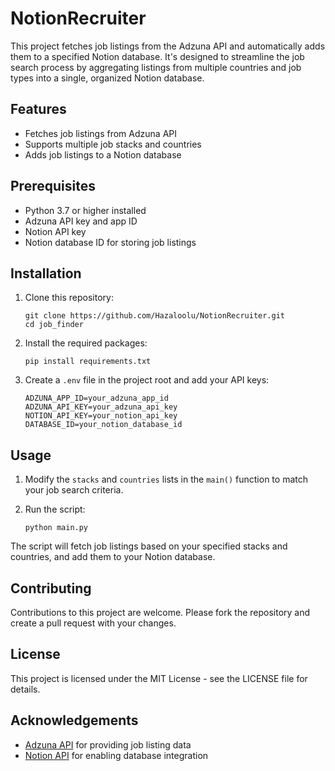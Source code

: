 # NotionRecruiter

This project fetches job listings from the Adzuna API and automatically adds them to a specified Notion database. It's designed to streamline the job search process by aggregating listings from multiple countries and job types into a single, organized Notion database.

## Features

- Fetches job listings from Adzuna API
- Supports multiple job stacks and countries
- Adds job listings to a Notion database

## Prerequisites

- Python 3.7 or higher installed
- Adzuna API key and app ID
- Notion API key
- Notion database ID for storing job listings

## Installation

1. Clone this repository:
   ```
   git clone https://github.com/Hazaloolu/NotionRecruiter.git
   cd job_finder
   ```

2. Install the required packages:
   ```
   pip install requirements.txt
   ```

3. Create a `.env` file in the project root and add your API keys:
   ```
   ADZUNA_APP_ID=your_adzuna_app_id
   ADZUNA_API_KEY=your_adzuna_api_key
   NOTION_API_KEY=your_notion_api_key
   DATABASE_ID=your_notion_database_id
   ```

## Usage

1. Modify the `stacks` and `countries` lists in the `main()` function to match your job search criteria.

2. Run the script:
   ```
   python main.py
   ```

The script will fetch job listings based on your specified stacks and countries, and add them to your Notion database.

## Contributing

Contributions to this project are welcome. Please fork the repository and create a pull request with your changes.

## License

This project is licensed under the MIT License - see the LICENSE file for details.

## Acknowledgements

- [Adzuna API](https://developer.adzuna.com/) for providing job listing data
- [Notion API](https://developers.notion.com/) for enabling database integration
